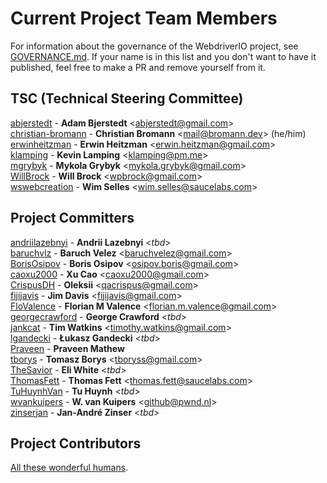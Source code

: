 # Current Project Team Members

For information about the governance of the WebdriverIO project, see [GOVERNANCE.md](/GOVERNANCE.md). If your name is in this list and you don't want to have it published, feel free to make a PR and remove yourself from it.

## TSC (Technical Steering Committee)

[abjerstedt](https://github.com/abjerstedt) - __Adam Bjerstedt__ <[abjerstedt@gmail.com](abjerstedt@gmail.com)><br />
[christian-bromann](https://github.com/christian-bromann) - __Christian Bromann__ <[mail@bromann.dev](mail@bromann.dev)> (he/him)<br />
[erwinheitzman](https://github.com/erwinheitzman) - __Erwin Heitzman__ <[erwin.heitzman@gmail.com](erwin.heitzman@gmail.com)><br />
[klamping](https://github.com/klamping) - __Kevin Lamping__ <[klamping@pm.me](klamping@pm.me)><br />
[mgrybyk](https://github.com/mgrybyk) - __Mykola Grybyk__ <[mykola.grybyk@gmail.com](mykola.grybyk@gmail.com)><br />
[WillBrock](https://github.com/WillBrock) - __Will Brock__ <[wpbrock@gmail.com](wpbrock@gmail.com)><br />
[wswebcreation](https://github.com/wswebcreation) - __Wim Selles__ <[wim.selles@saucelabs.com](wim.selles@saucelabs.com)>

## Project Committers

[andriilazebnyi](https://github.com/andriilazebnyi) - __Andrii Lazebnyi__ <_tbd_><br />
[baruchvlz](https://github.com/baruchvlz) - __Baruch Velez__ <[baruchvelez@gmail.com](baruchvelez@gmail.com)><br />
[BorisOsipov](https://github.com/BorisOsipov) - __Boris Osipov__ <[osipov.boris@gmail.com](osipov.boris@gmail.com)><br />
[caoxu2000](https://github.com/caoxu2000) - __Xu Cao__ <[caoxu2000@gmail.com](caoxu2000@gmail.com)><br />
[CrispusDH](https://github.com/CrispusDH) - __Oleksii__ <[qacrispus@gmail.com](qacrispus@gmail.com)><br />
[fijijavis](https://github.com/fijijavis) - __Jim Davis__ <[fijijavis@gmail.com](fijijavis@gmail.com)><br />
[FloValence](https://github.com/FloValence) - __Florian M Valence__ <[florian.m.valence@gmail.com](florian.m.valence@gmail.com)><br />
[georgecrawford](https://github.com/georgecrawford) - __George Crawford__ <_tbd_><br />
[jankcat](https://github.com/jankcat) - __Tim Watkins__ <[timothy.watkins@gmail.com](timothy.watkins@gmail.com)><br />
[lgandecki](https://github.com/lgandecki) - __Łukasz Gandecki__ <_tbd_><br />
[Praveen](https://github.com/praveendvd) - __Praveen Mathew__<br />
[tborys](https://github.com/tborys) - __Tomasz Borys__ <[tboryss@gmail.com](tboryss@gmail.com)><br />
[TheSavior](https://github.com/TheSavior) - __Eli White__ <_tbd_><br />
[ThomasFett](https://github.com/ThomasFett) - __Thomas Fett__ <[thomas.fett@saucelabs.com](thomas.fett@saucelabs.com)><br />
[TuHuynhVan](https://github.com/TuHuynhVan) - __Tu Huynh__ <_tbd_><br />
[wvankuipers](https://github.com/wvankuipers) - __W. van Kuipers__ <[github@pwnd.nl](github@pwnd.nl)><br />
[zinserjan](https://github.com/zinserjan) - __Jan-André Zinser__ <_tbd_><br />

## Project Contributors

[All these wonderful humans](https://github.com/webdriverio/webdriverio/graphs/contributors).
